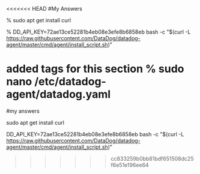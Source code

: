<<<<<<< HEAD
#My Answers

% sudo apt get install curl

% DD_API_KEY=72ae13ce52281b4eb08e3efe8b6858eb bash -c "$(curl -L https://raw.githubusercontent.com/DataDog/datadog-agent/master/cmd/agent/install_script.sh)"

added tags for this section
% sudo nano /etc/datadog-agent/datadog.yaml
=======
#my answers

sudo apt get install curl

DD_API_KEY=72ae13ce52281b4eb08e3efe8b6858eb bash -c "$(curl -L https://raw.githubusercontent.com/DataDog/datadog-agent/master/cmd/agent/install_script.sh)"
>>>>>>> cc833259b0bb81bdf651508dc25f6e51e196ee64
